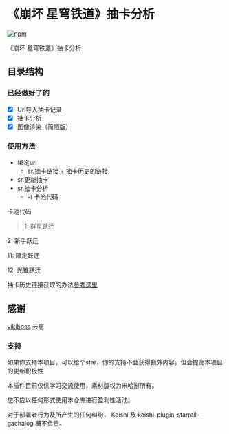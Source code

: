 # 《崩坏 星穹铁道》抽卡分析

[![npm](https://img.shields.io/npm/v/koishi-plugin-starrail-gachalog?style=flat-square)](https://www.npmjs.com/package/koishi-plugin-starrail-gachalog)

《崩坏 星穹铁道》抽卡分析


## 目录结构
### 已经做好了的
- [x] Url导入抽卡记录
- [x] 抽卡分析
- [x] 图像渲染（简陋版）

### 使用方法
- 绑定url
    - sr.抽卡链接 + 抽卡历史的链接
- sr.更新抽卡
- sr.抽卡分析
  - -t 卡池代码

卡池代码

>1: 群星跃迁

2: 新手跃迁

11: 限定跃迁

12: 光锥跃迁


抽卡历史链接获取的办法[参考这里](https://mp.weixin.qq.com/s/CzSTvRDJ3C3SVDQKPcLvVA)

## 感谢

[vikiboss](https://github.com/vikiboss/star-rail-gacha-export)
云崽
### 支持

如果你支持本项目，可以给个star，你的支持不会获得额外内容，但会提高本项目的更新积极性

本插件目前仅供学习交流使用，素材版权为米哈游所有。

您不应以任何形式使用本仓库进行盈利性活动。

对于部署者行为及所产生的任何纠纷， Koishi 及 koishi-plugin-starrail-gachalog 概不负责。

